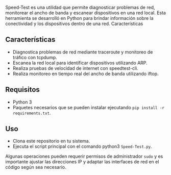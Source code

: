 Speed-Test es una utilidad que permite diagnosticar problemas de red, monitorear el ancho de banda y escanear dispositivos en una red local. Esta herramienta se desarrolló en Python para brindar información sobre la conectividad y los dispositivos dentro de una red.
Características

## Características

- Diagnostica problemas de red mediante traceroute y monitoreo de tráfico con tcpdump.
- Escanea la red local para identificar dispositivos utilizando ARP.
- Realiza pruebas de velocidad de internet con speedtest-cli.
- Realiza monitoreo en tiempo real del ancho de banda utilizando iftop.

## Requisitos

- Python 3
- Paquetes necesarios que se pueden instalar ejecutando `pip install -r requirements.txt`.

## Uso

- Clona este repositorio en tu sistema.
- Ejecuta el script principal con el comando python3 `Speed-Test.py`.

Algunas operaciones pueden requerir permisos de administrador `sudo` y es importante ajustar las direcciones IP y adaptar las interfaces de red en el código según sea necesario.
